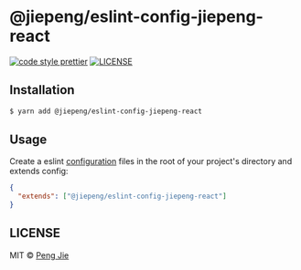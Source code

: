 # @jiepeng/eslint-config-jiepeng-react

[![code style prettier](https://flat.badgen.net/badge/code%20style/prettier/ff69b4)](https://github.com/prettier/prettier)
[![LICENSE](https://flat.badgen.net/github/license/neighborhood999/eslint-config-jiepeng)](https://github.com/neighborhood999/eslint-config-jiepeng/blob/master/LICENSE)

## Installation

```sh
$ yarn add @jiepeng/eslint-config-jiepeng-react
```

## Usage

Create a eslint [configuration](https://eslint.org/docs/user-guide/configuring) files in the root of your project's directory and extends config:

```json
{
  "extends": ["@jiepeng/eslint-config-jiepeng-react"]
}
```

## LICENSE

MIT © [Peng Jie](https://github.com/neighborhood999)
